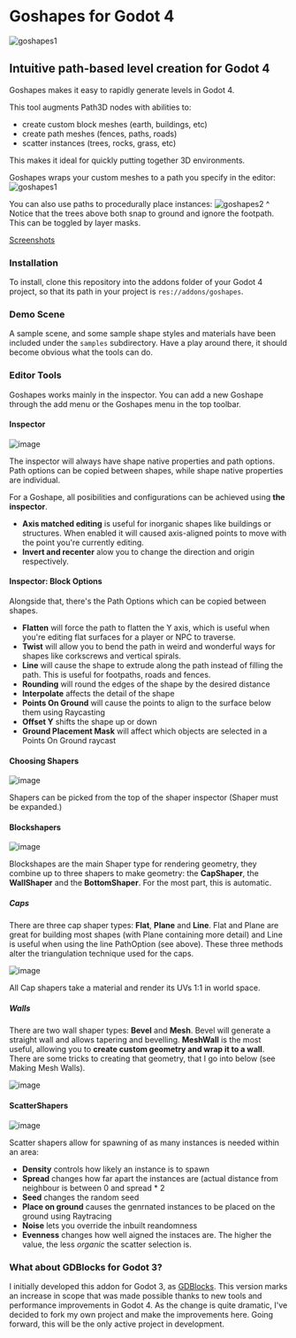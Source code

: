 # Goshapes for Godot 4
![goshapes1](https://raw.githubusercontent.com/daleblackwood/goshapes/main/logo.png)

## Intuitive path-based level creation for Godot 4

Goshapes makes it easy to rapidly generate levels in Godot 4.

This tool augments Path3D nodes with abilities to:
- create custom block meshes (earth, buildings, etc)
- create path meshes (fences, paths, roads)
- scatter instances (trees, rocks, grass, etc)

This makes it ideal for quickly putting together 3D environments.

Goshapes wraps your custom meshes to a path you specify in the editor:
![goshapes1](https://user-images.githubusercontent.com/386025/174088620-768776d1-d5d4-4103-a8cd-0bb0286f670f.gif)

You can also use paths to procedurally place instances:
![goshapes2](https://user-images.githubusercontent.com/386025/174088773-30d98cad-5912-402b-a485-0c824f798408.gif)
^ Notice that the trees above both snap to ground and ignore the footpath. This can be toggled by layer masks.

[Screenshots](https://imgur.com/a/R0b3cXD)

### Installation
To install, clone this repository into the addons folder of your Godot 4 project, so that its path in your project is `res://addons/goshapes`.

### Demo Scene
A sample scene, and some sample shape styles and materials have been included under the `samples` subdirectory. Have a play around there, it should become obvious what the tools can do.

### Editor Tools
Goshapes works mainly in the inspector. You can add a new Goshape through the add menu or the Goshapes menu in the top toolbar.

#### Inspector
![image](https://user-images.githubusercontent.com/386025/174332654-e77556d3-c884-4353-83f6-8269afde5c8a.png)

The inspector will always have shape native properties and path options. Path options can be copied between shapes, while shape native properties are individual.

For a Goshape, all posibilities and configurations can be achieved using **the inspector**.
 - **Axis matched editing** is useful for inorganic shapes like buildings or structures. When enabled it will caused axis-aligned points to move with the point you're currently editing.
 - **Invert and recenter** alow you to change the direction and origin respectively.

#### Inspector: Block Options
Alongside that, there's the Path Options which can be copied between shapes.
 - **Flatten** will force the path to flatten the Y axis, which is useful when you're editing flat surfaces for a player or NPC to traverse.
 - **Twist** will allow you to bend the path in weird and wonderful ways for shapes like corkscrews and vertical spirals.
 - **Line** will cause the shape to extrude along the path instead of filling the path. This is useful for footpaths, roads and fences.
 - **Rounding** will round the edges of the shape by the desired distance
 - **Interpolate** affects the detail of the shape
 - **Points On Ground** will cause the points to align to the surface below them using Raycasting
 - **Offset Y** shifts the shape up or down
 - **Ground Placement Mask** will affect which objects are selected in a Points On Ground raycast

#### Choosing Shapers
![image](https://user-images.githubusercontent.com/386025/174336140-0f291c1e-d41a-4062-a36d-d88fd0dacc62.png)

Shapers can be picked from the top of the shaper inspector (Shaper must be expanded.)

#### Blockshapers
![image](https://user-images.githubusercontent.com/386025/174334424-8b0242c7-8508-4429-8924-a81d4a2ad140.png)

Blockshapes are the main Shaper type for rendering geometry, they combine up to three shapers to make geometry: the **CapShaper**, the **WallShaper** and the **BottomShaper**. For the most part, this is automatic.

##### Caps
There are three cap shaper types: **Flat**, **Plane** and **Line**. Flat and Plane are great for building most shapes (with Plane containing more detail) and Line is useful when using the line PathOption (see above). These three methods alter the triangulation technique used for the caps.

![image](https://user-images.githubusercontent.com/386025/174335390-e10761f4-2ae9-4006-a33f-e115f9df2794.png)

All Cap shapers take a material and render its UVs 1:1 in world space.

##### Walls
There are two wall shaper types: **Bevel** and **Mesh**. Bevel will generate a straight wall and allows tapering and bevelling. **MeshWall** is the most useful, allowing you to **create custom geometry and wrap it to a wall**. There are some tricks to creating that geometry, that I go into below (see Making Mesh Walls).

![image](https://user-images.githubusercontent.com/386025/174335860-a66f9344-9209-487b-b2b1-fdd604b1de5c.png)

#### ScatterShapers
![image](https://user-images.githubusercontent.com/386025/174336335-7daa2bd6-2e64-4426-88f6-4da5b4f35cee.png)

Scatter shapers allow for spawning of as many instances is needed within an area:
 - **Density** controls how likely an instance is to spawn
 - **Spread** changes how far apart the instances are (actual distance from neighbour is between 0 and spread * 2
 - **Seed** changes the random seed
 - **Place on ground** causes the genrnated instances to be placed on the ground using Raytracing
 - **Noise** lets you override the inbuilt reandomness
 - **Evenness** changes how well aigned the instaces are. The higher the value, the less *organic* the scatter selection is.


### What about GDBlocks for Godot 3?
I initially developed this addon for Godot 3, as [GDBlocks](https://github.com/daleblackwood/gdblocks). This version marks an increase in scope that was made possible thanks to new tools and performance improvements in Godot 4. As the change is quite dramatic, I've decided to fork my own project and make the improvements here. Going forward, this will be the only active project in development.
